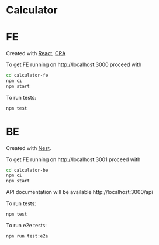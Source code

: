 # Calculator

# FE

Created with [React](https://reactjs.org/), [CRA](https://create-react-app.dev/)

To get FE running on http://localhost:3000 proceed with

```sh
cd calculator-fe
npm ci
npm start
```

To run tests:

```sh
npm test
```

# BE

Created with [Nest](https://nestjs.com/).

To get FE running on http://localhost:3001 proceed with

```sh
cd calculator-be
npm ci
npm start
```

API documentation will be available http://localhost:3000/api

To run tests:

```sh
npm test
```

To run e2e tests:

```sh
npm run test:e2e
```
